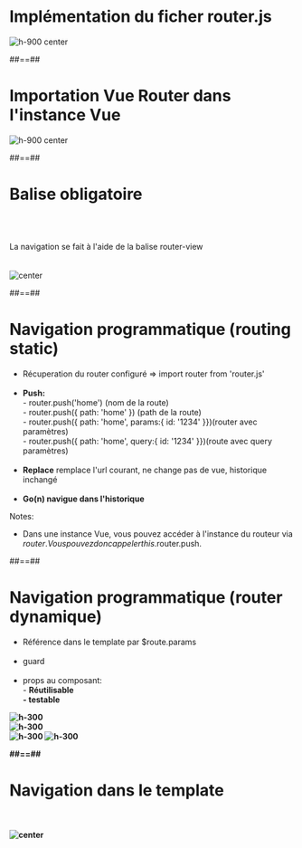 <!-- .slide: class="sfeir-basic-slide" -->
# Implémentation du ficher router.js
<img alt="h-900 center" src="assets/images/school/navigation/router_js.png">

##==##

<!-- .slide: class="sfeir-basic-slide" -->
# Importation Vue Router dans l'instance Vue
<img alt="h-900 center" src="assets/images/school/navigation/router_in_instance.png">

##==##

<!-- .slide: class="sfeir-basic-slide" -->
# Balise obligatoire
<br><br>
<div>La navigation se fait à l'aide de la balise router-view</div><br><br>
<img alt="center" src="assets/images/school/navigation/router_view.png">

##==##

<!-- .slide: class="sfeir-basic-slide" -->
# Navigation programmatique (routing static)
<div>
    <ul>
        <li>Récuperation du router configuré => import router from 'router.js'</li><br>
        <li><strong>Push:</strong><br>
            <div>- router.push('home') (nom de la route)</div>
            <div>- router.push({ path: 'home' }) (path de la route)</div>
            <div>- router.push({ path: 'home', params:{ id: '1234' }})(router avec paramètres)</div>
            <div>- router.push({ path: 'home', query:{ id: '1234' }})(route avec query paramètres)</div>
        </li><br>
        <li><strong>Replace</strong> remplace l'url courant, ne change pas de vue, historique inchangé</li><br>
        <li><strong>Go(n) navigue dans l'historique</strong></li>
    </ul>
</div>

Notes: 
 - Dans une instance Vue, vous pouvez accéder à l'instance du routeur via $router. Vous pouvez donc appeler this.$router.push.

##==##

<!-- .slide: class="sfeir-basic-slide" -->
# Navigation programmatique (router dynamique)
<div class="flex-row">
    <div>
        <ul>
            <li>Référence dans le template par $route.params</li><br>
            <li>guard</li><br>
            <li>props au composant:<br>
                <div>- <strong>Réutilisable</strong</div>
                <div>- <strong>testable</strong></div>
            </li>
        </ul>
    </div>
    <div>
        <div><img alt="h-300" src="assets/images/school/navigation/template_params.png"></div>
        <div><img alt="h-300" src="assets/images/school/navigation/guards.png"></div>
        <div class="flex-row">
            <img alt="h-300" src="assets/images/school/navigation/props_router.png">
            <img alt="h-300" src="assets/images/school/navigation/props_component.png">
        </div>
    </div>
</div>

##==##

<!-- .slide: class="sfeir-basic-slide" -->
# Navigation dans le template
<br><br>
<img alt="center" src="assets/images/school/navigation/router_templating.png">
